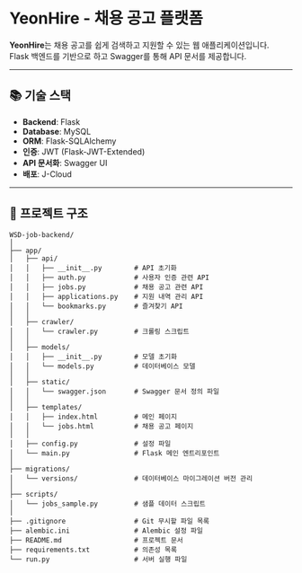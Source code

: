 # YeonHire - 채용 공고 플랫폼

**YeonHire**는 채용 공고를 쉽게 검색하고 지원할 수 있는 웹 애플리케이션입니다.  
Flask 백엔드를 기반으로 하고 Swagger를 통해 API 문서를 제공합니다.

---

## 📚 **기술 스택**

- **Backend**: Flask  
- **Database**: MySQL  
- **ORM**: Flask-SQLAlchemy  
- **인증**: JWT (Flask-JWT-Extended)  
- **API 문서화**: Swagger UI  
- **배포**: J-Cloud  

---

## 📁 프로젝트 구조

```plaintext
WSD-job-backend/
│
├── app/                    
│   ├── api/                
│   │   ├── __init__.py        # API 초기화
│   │   ├── auth.py            # 사용자 인증 관련 API
│   │   ├── jobs.py            # 채용 공고 관련 API
│   │   ├── applications.py    # 지원 내역 관리 API
│   │   └── bookmarks.py       # 즐겨찾기 API
│   │
│   ├── crawler/               
│   │   └── crawler.py         # 크롤링 스크립트
│   │
│   ├── models/                
│   │   ├── __init__.py        # 모델 초기화
│   │   └── models.py          # 데이터베이스 모델
│   │
│   ├── static/                
│   │   └── swagger.json       # Swagger 문서 정의 파일
│   │
│   ├── templates/             
│   │   ├── index.html         # 메인 페이지
│   │   └── jobs.html          # 채용 공고 페이지
│   │
│   ├── config.py              # 설정 파일
│   └── main.py                # Flask 메인 엔트리포인트
│
├── migrations/                
│   └── versions/              # 데이터베이스 마이그레이션 버전 관리
│
├── scripts/                   
│   └── jobs_sample.py         # 샘플 데이터 스크립트
│
├── .gitignore                 # Git 무시할 파일 목록
├── alembic.ini                # Alembic 설정 파일
├── README.md                  # 프로젝트 문서
├── requirements.txt           # 의존성 목록
└── run.py                     # 서버 실행 파일
